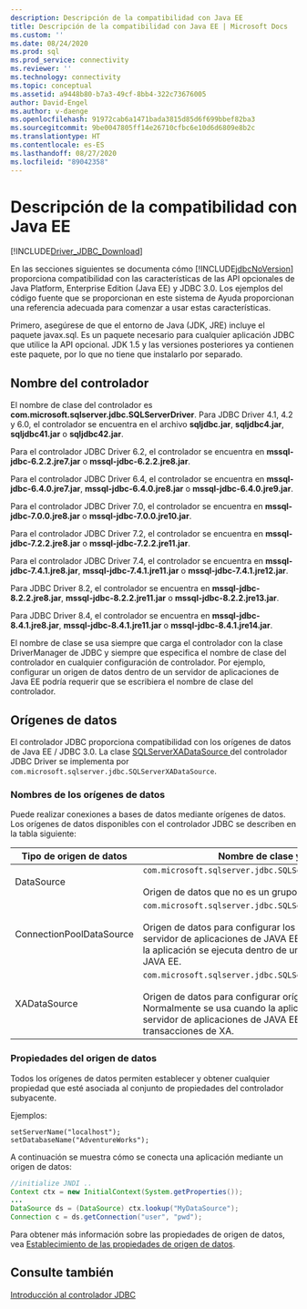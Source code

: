 ```yaml
---
description: Descripción de la compatibilidad con Java EE
title: Descripción de la compatibilidad con Java EE | Microsoft Docs
ms.custom: ''
ms.date: 08/24/2020
ms.prod: sql
ms.prod_service: connectivity
ms.reviewer: ''
ms.technology: connectivity
ms.topic: conceptual
ms.assetid: a9448b80-b7a3-49cf-8bb4-322c73676005
author: David-Engel
ms.author: v-daenge
ms.openlocfilehash: 91972cab6a1471bada3815d85d6f699bbef82ba3
ms.sourcegitcommit: 9be0047805ff14e26710cfbc6e10d6d6809e8b2c
ms.translationtype: HT
ms.contentlocale: es-ES
ms.lasthandoff: 08/27/2020
ms.locfileid: "89042358"
---
```

# <a name="understanding-java-ee-support"></a>Descripción de la compatibilidad con Java EE

[!INCLUDE[Driver_JDBC_Download](../../includes/driver_jdbc_download.md)]

En las secciones siguientes se documenta cómo [!INCLUDE[jdbcNoVersion](../../includes/jdbcnoversion_md.md)] proporciona compatibilidad con las características de las API opcionales de Java Platform, Enterprise Edition (Java EE) y JDBC 3.0. Los ejemplos del código fuente que se proporcionan en este sistema de Ayuda proporcionan una referencia adecuada para comenzar a usar estas características.  
  
Primero, asegúrese de que el entorno de Java (JDK, JRE) incluye el paquete javax.sql. Es un paquete necesario para cualquier aplicación JDBC que utilice la API opcional. JDK 1.5 y las versiones posteriores ya contienen este paquete, por lo que no tiene que instalarlo por separado.  
  
## <a name="driver-name"></a>Nombre del controlador

El nombre de clase del controlador es **com.microsoft.sqlserver.jdbc.SQLServerDriver**. Para JDBC Driver 4.1, 4.2 y 6.0, el controlador se encuentra en el archivo **sqljdbc.jar**, **sqljdbc4.jar**, **sqljdbc41.jar** o **sqljdbc42.jar**.

Para el controlador JDBC Driver 6.2, el controlador se encuentra en **mssql-jdbc-6.2.2.jre7.jar** o **mssql-jdbc-6.2.2.jre8.jar**.

Para el controlador JDBC Driver 6.4, el controlador se encuentra en **mssql-jdbc-6.4.0.jre7.jar**, **mssql-jdbc-6.4.0.jre8.jar** o **mssql-jdbc-6.4.0.jre9.jar**.

Para el controlador JDBC Driver 7.0, el controlador se encuentra en **mssql-jdbc-7.0.0.jre8.jar** o **mssql-jdbc-7.0.0.jre10.jar**.

Para el controlador JDBC Driver 7.2, el controlador se encuentra en **mssql-jdbc-7.2.2.jre8.jar** o **mssql-jdbc-7.2.2.jre11.jar**.

Para el controlador JDBC Driver 7.4, el controlador se encuentra en **mssql-jdbc-7.4.1.jre8.jar**, **mssql-jdbc-7.4.1.jre11.jar** o **mssql-jdbc-7.4.1.jre12.jar**.

Para JDBC Driver 8.2, el controlador se encuentra en **mssql-jdbc-8.2.2.jre8.jar**, **mssql-jdbc-8.2.2.jre11.jar** o **mssql-jdbc-8.2.2.jre13.jar**.

Para JDBC Driver 8.4, el controlador se encuentra en **mssql-jdbc-8.4.1.jre8.jar**, **mssql-jdbc-8.4.1.jre11.jar** o **mssql-jdbc-8.4.1.jre14.jar**.

El nombre de clase se usa siempre que carga el controlador con la clase DriverManager de JDBC y siempre que especifica el nombre de clase del controlador en cualquier configuración de controlador. Por ejemplo, configurar un origen de datos dentro de un servidor de aplicaciones de Java EE podría requerir que se escribiera el nombre de clase del controlador.  
  
## <a name="data-sources"></a>Orígenes de datos

El controlador JDBC proporciona compatibilidad con los orígenes de datos de Java EE / JDBC 3.0. La clase [SQLServerXADataSource ](../../connect/jdbc/reference/sqlserverxadatasource-class.md) del controlador JDBC Driver se implementa por `com.microsoft.sqlserver.jdbc.SQLServerXADataSource`.  
  
### <a name="datasource-names"></a>Nombres de los orígenes de datos

Puede realizar conexiones a bases de datos mediante orígenes de datos. Los orígenes de datos disponibles con el controlador JDBC se describen en la tabla siguiente:  
  
|Tipo de origen de datos|Nombre de clase y descripción|  
|---------------|--------------------------|  
|DataSource|`com.microsoft.sqlserver.jdbc.SQLServerDataSource` <br/> <br/> Origen de datos que no es un grupo.|  
|ConnectionPoolDataSource|`com.microsoft.sqlserver.jdbc.SQLServerConnectionPoolDataSource` <br/> <br/> Origen de datos para configurar los grupos de conexiones de servidor de aplicaciones de JAVA EE. Normalmente se usa cuando la aplicación se ejecuta dentro de un servidor de aplicaciones de JAVA EE.|  
|XADataSource|`com.microsoft.sqlserver.jdbc.SQLServerXADataSource` <br/> <br/> Origen de datos para configurar orígenes de datos de JAVA EE XA. Normalmente se usa cuando la aplicación se ejecuta dentro de un servidor de aplicaciones de JAVA EE y un administrador de transacciones de XA.|  
  
### <a name="data-source-properties"></a>Propiedades del origen de datos

Todos los orígenes de datos permiten establecer y obtener cualquier propiedad que esté asociada al conjunto de propiedades del controlador subyacente.  
  
Ejemplos:  
  
`setServerName("localhost");`  
`setDatabaseName("AdventureWorks");`  
  
A continuación se muestra cómo se conecta una aplicación mediante un origen de datos:  

```java
//initialize JNDI ..  
Context ctx = new InitialContext(System.getProperties());
...
DataSource ds = (DataSource) ctx.lookup("MyDataSource");
Connection c = ds.getConnection("user", "pwd");  
```

Para obtener más información sobre las propiedades de origen de datos, vea [Establecimiento de las propiedades de origen de datos](../../connect/jdbc/setting-the-data-source-properties.md).  
  
## <a name="see-also"></a>Consulte también

[Introducción al controlador JDBC](../../connect/jdbc/overview-of-the-jdbc-driver.md)  
